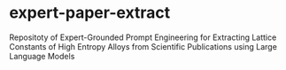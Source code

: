 # expert-paper-extract
Repositoty of Expert-Grounded Prompt Engineering for Extracting Lattice Constants of High Entropy Alloys from Scientific Publications using Large Language Models
